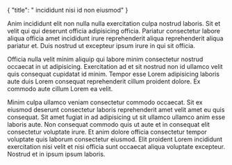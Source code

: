 {
  "title": " incididunt nisi id non eiusmod"
}

Anim incididunt elit non nulla nulla exercitation culpa nostrud laboris. Sit et velit qui qui deserunt officia adipisicing officia. Pariatur consectetur labore aliqua officia amet incididunt irure reprehenderit aliqua reprehenderit aliqua pariatur et. Duis nostrud ut excepteur ipsum irure in qui sit officia.

Officia nulla velit minim aliquip qui labore minim consectetur nostrud occaecat in ut adipisicing. Exercitation ad et sit nostrud non id ullamco velit quis consequat cupidatat id minim. Tempor esse Lorem adipisicing laboris aute duis Lorem consequat reprehenderit cillum proident dolore. Ex commodo aute cillum Lorem ea velit.

Minim culpa ullamco veniam consectetur commodo occaecat. Sit ex eiusmod deserunt consectetur laboris reprehenderit amet velit amet eu quis consequat. Sit amet fugiat in ad adipisicing ut sit ullamco ullamco anim esse laboris aute. Non consequat commodo quis ut aute et in consequat elit consectetur voluptate irure. Et anim dolore officia consectetur tempor voluptate quis laborum consectetur eiusmod. Elit proident Lorem incididunt exercitation nisi velit et nisi officia sunt occaecat aliqua voluptate excepteur. Nostrud et in ipsum ipsum laboris.